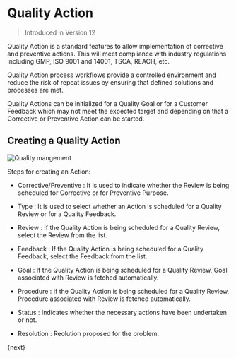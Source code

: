 <!-- add-breadcrumbs -->
# Quality Action

> Introduced in Version 12

 Quality Action is a standard features to allow implementation of corrective and preventive actions. This will meet compliance with industry regulations including GMP, ISO 9001 and 14001, TSCA, REACH, etc.

 Quality Action process workflows provide a controlled environment and reduce the risk of repeat issues by ensuring that defined solutions and processes are met.

 Quality Actions can be initialized for a Quality Goal or for a Customer Feedback which may not meet the expected target and depending on that a Corrective or Preventive Action can be started.

## Creating a Quality Action

<img class="screenshot" alt="Quality mangement" src="{{docs_base_url}}/assets/img/quality-management/action.gif">

 Steps for creating an Action:

 * Corrective/Preventive : It is used to indicate whether the Review is being scheduled for Corrective or for Preventive Purpose.

 * Type : It is used to select whether an Action is scheduled for a Quality Review or for a Quality Feedback.

 * Review : If the Quality Action is being scheduled for a Quality Review, select the Review from the list.

 * Feedback : If the Quality Action is being scheduled for a Quality Feedback, select the Feedback from the list.

 * Goal : If the Quality Action is being scheduled for a Quality Review, Goal associated with Review is fetched automatically.

 * Procedure : If the Quality Action is being scheduled for a Quality Review, Procedure associated with Review is fetched automatically.

 * Status : Indicates whether the necessary actions have been undertaken or not.

 * Resolution : Reolution proposed for the problem.

{next}
